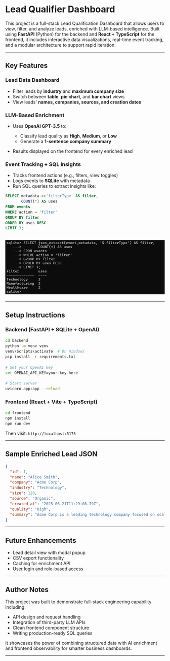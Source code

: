 # Lead Qualifier Dashboard

This project is a full-stack Lead Qualification Dashboard that allows users to view, filter, and analyze leads, enriched with LLM-based intelligence. Built using **FastAPI** (Python) for the backend and **React + TypeScript** for the frontend, it includes interactive data visualizations, real-time event tracking, and a modular architecture to support rapid iteration.

---

## Key Features

### Lead Data Dashboard

* Filter leads by **industry** and **maximum company size**
* Switch between **table**, **pie chart**, and **bar chart** views
* View leads' **names, companies, sources, and creation dates**

### LLM-Based Enrichment

* Uses **OpenAI GPT-3.5** to:

  * Classify lead quality as **High**, **Medium**, or **Low**
  * Generate a **1-sentence company summary**
* Results displayed on the frontend for every enriched lead

### Event Tracking + SQL Insights

* Tracks frontend actions (e.g., filters, view toggles)
* Logs events to **SQLite** with metadata
* Run SQL queries to extract insights like:

```sql
SELECT metadata->>'filterType' AS filter,
       COUNT(*) AS uses
FROM events
WHERE action = 'filter'
GROUP BY filter
ORDER BY uses DESC
LIMIT 3;
```
![SQL result](https://github.com/Prakash-2610/lead_qualifier/blob/main/SQL%20query%201.png?raw=True) 
---

---

## Setup Instructions

### Backend (FastAPI + SQLite + OpenAI)

```bash
cd backend
python -m venv venv
venv\Scripts\activate  # On Windows
pip install -r requirements.txt

# Set your OpenAI key
set OPENAI_API_KEY=your-key-here

# Start server
uvicorn app:app --reload
```

### Frontend (React + Vite + TypeScript)

```bash
cd frontend
npm install
npm run dev
```

Then visit: `http://localhost:5173`

---

## Sample Enriched Lead JSON

```json
{
  "id": 1,
  "name": "Alice Smith",
  "company": "Acme Corp",
  "industry": "Technology",
  "size": 120,
  "source": "Organic",
  "created_at": "2025-06-21T11:29:08.79Z",
  "quality": "High",
  "summary": "Acme Corp is a leading technology company focused on scalable cloud solutions."
}
```

---

## Future Enhancements

* Lead detail view with modal popup
* CSV export functionality
* Caching for enrichment API
* User login and role-based access

---

## Author Notes

This project was built to demonstrate full-stack engineering capability including:

* API design and request handling
* Integration of third-party LLM APIs
* Clean frontend component structure
* Writing production-ready SQL queries

It showcases the power of combining structured data with AI enrichment and frontend observability for smarter business dashboards.

---
